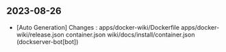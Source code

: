 
## 2023-08-26
 * [Auto Generation] Changes : apps/docker-wiki/Dockerfile apps/docker-wiki/release.json container.json wiki/docs/install/container.json (dockserver-bot[bot])
